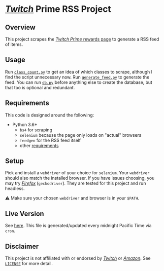 # [*Twitch*][Twitch] Prime RSS Project

## Overview

This project scrapes the [*Twitch Prime* rewards page](https://twitch.amazon.com/tp/loot) to generate a RSS feed of items.

## Usage

Run [`class_count.py`](class_count.py) to get an idea of which classes to scrape, although I find the script unnecessary now. Run [`generate_feed.py`](generate_feed.py) to generate the feed. You can run [`db.py`](db.py) before anything else to create the database, but that too is optional and redundant.

## Requirements

This code is designed around the following:

- Python 3.6+
    - `bs4` for scraping
    - `selenium` because the page only loads on "actual" browsers
    - `feedgen` for the RSS feed itself
    - other [requirements](requirements.txt)

## Setup

Pick and install a `webdriver` of your choice for `selenium`. Your `webdriver` should also match the installed browser. If you have issues choosing, you may try [*Firefox*](https://github.com/mozilla/geckodriver) (`geckodriver`). They are tested for this project and run headless.

⚠ Make sure your chosen `webdriver` and browser is in your `$PATH`.

## Live Version

See [here](https://dark-nova.me/twitch-prime.xml). This file is generated/updated every midnight Pacific Time via `cron`.

## Disclaimer

This project is not affiliated with or endorsed by [*Twitch*][Twitch] or [*Amazon*](https://www.amazon.com). See [`LICENSE`](LICENSE) for more detail.

[Twitch]: https://twitch.tv